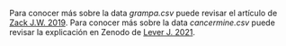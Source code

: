 Para conocer más sobre la data *grampa.csv* puede revisar el artículo de <a href="[url](https://www.biorxiv.org/content/10.1101/692681v1.full)">Zack J.W. 2019</a>.
Para conocer más sobre la data *cancermine.csv* puede revisar la explicación en Zenodo de <a href="[url](https://zenodo.org/record/4737272#.Y35LA3aZPKg)">Lever J. 2021</a>. 
